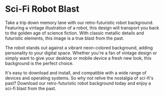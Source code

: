 <!--font:Montserrat-->

# Sci-Fi Robot Blast

Take a trip down memory lane with our retro-futuristic robot background. Featuring a vintage illustration of a robot, this design will transport you back to the golden age of science fiction. With classic metallic details and futuristic elements, this image is a true blast from the past.

The robot stands out against a vibrant neon-colored background, adding personality to your digital space. Whether you're a fan of vintage design or simply want to give your desktop or mobile device a fresh new look, this background is the perfect choice.

It's easy to download and install, and compatible with a wide range of devices and operating systems. So why not relive the nostalgia of sci-fi's past? Download our retro-futuristic robot background today and enjoy a sci-fi blast from the past.

<!--

Write me markdown content of website with wallpaper:

"A retro-futuristic wallpaper featuring a vintage illustration of a robot, set against a neon-colored background."

The header of the page should not be copy of the text but rather a real content of the website which is using this wallpaper.


---


# Retro-Futuristic Robot Wallpaper

Add a touch of sci-fi nostalgia to your desktop or mobile device with our retro-futuristic wallpaper. This unique design features a vintage illustration of a robot, complete with classic metallic details and futuristic elements. The robot is set against a vibrant neon-colored background, creating a striking contrast that will make your screen pop.

Whether you're a fan of science fiction, vintage design, or just want to add some personality to your digital space, this wallpaper is the perfect choice. It's easy to download and install, and compatible with a wide range of devices and operating systems.

So why wait? Give your screen a fresh new look today with our retro-futuristic robot wallpaper.


---


Heading should not include word "wallpaper". The website should not be about the wallpaper itself, wallpaper is just a related background, rewrite whole content.


---


# Retro-Futuristic Robot: A Blast from the Past

Step into a world of sci-fi nostalgia with our retro-futuristic robot background. This unique design features a vintage illustration of a robot that will take you back in time to the golden age of science fiction. The classic metallic details and futuristic elements make this image a true blast from the past.

The robot is set against a vibrant neon-colored background, creating a striking contrast that will add personality to your digital space. Whether you're a fan of vintage design or just want to spice up your desktop or mobile device, this background is the perfect choice.

It's easy to download and install, and compatible with a wide range of devices and operating systems. So why wait? Give your screen a fresh new look today with our retro-futuristic robot background and transport yourself to a world of sci-fi wonder.


---


Heading is too long, rewrite whole content.


---


# Retro-Futuristic Robot Background

Transport yourself to a world of sci-fi wonder with our retro-futuristic robot background. This unique design features a vintage illustration of a robot that will take you back in time to the golden age of science fiction. The classic metallic details and futuristic elements make this image a true blast from the past.

The robot is set against a vibrant neon-colored background, creating a striking contrast that will add personality to your digital space. Whether you're a fan of vintage design or just want to spice up your desktop or mobile device, this background is the perfect choice.

It's easy to download and install, and compatible with a wide range of devices and operating systems. So why wait? Give your screen a fresh new look today with our retro-futuristic robot background and experience the nostalgia of sci-fi's past.


---


Heading is too long, rewrite whole content.


---


# Retro-Futuristic Robot: A Sci-Fi Blast from the Past

Take a trip down memory lane with our retro-futuristic robot background. Featuring a vintage illustration of a robot, this design will transport you back to the golden age of science fiction. With classic metallic details and futuristic elements, this image is a true blast from the past.

The robot stands out against a vibrant neon-colored background, adding personality to your digital space. Whether you're a fan of vintage design or simply want to give your desktop or mobile device a fresh new look, this background is the perfect choice.

It's easy to download and install, and compatible with a wide range of devices and operating systems. So why not relive the nostalgia of sci-fi's past? Download our retro-futuristic robot background today and enjoy a sci-fi blast from the past.


---


Write me a Google font which is best fitting for the website.

Pick from the list:
- Montserrat
- Inter
- Playfair Display
- Exo 2
- Raleway
- Dancing Script
- Lato
- Orbitron
- Alegreya
- Futura
- IBM Plex Sans
- Great Vibes
- Roboto
- Poppins
- Open Sans
- Barlow Condensed
- Lobster


Write just the font name nothing else.


---


Montserrat

-->
